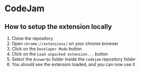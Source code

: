 # CodeJam

## How to setup the extension locally
1. Clone the repository
2. Open `chrome://extensions/` on your chrome browser
3. Click on the `Developer Mode` button
4. Click on the `Load unpacked extension...` button
5. Select the `AnswerQs` folder inside the `codejam` repository folder
6. You should see the extension loaded, and you can now use it